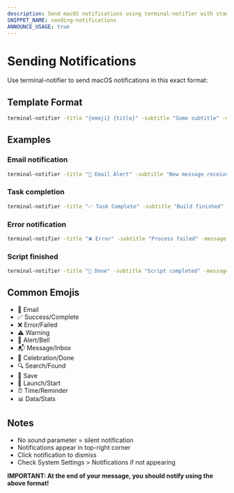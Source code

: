 ```yaml
---
description: Send macOS notifications using terminal-notifier with standardized formatting
SNIPPET_NAME: sending-notifications
ANNOUNCE_USAGE: true
---
```


# Sending Notifications

Use terminal-notifier to send macOS notifications in this exact format:

## Template Format
```bash
terminal-notifier -title "{emoji} {title}" -subtitle "Some subtitle" -message "More detailed message"
```

## Examples

### Email notification
```bash
terminal-notifier -title "📧 Email Alert" -subtitle "New message received" -message "Angela has responded to your email"
```

### Task completion
```bash
terminal-notifier -title "✅ Task Complete" -subtitle "Build finished" -message "The compilation completed successfully"
```

### Error notification
```bash
terminal-notifier -title "❌ Error" -subtitle "Process failed" -message "Check the logs for details"
```

### Script finished
```bash
terminal-notifier -title "🎉 Done" -subtitle "Script completed" -message "Your long-running task has finished"
```

## Common Emojis
- 📧 Email
- ✅ Success/Complete
- ❌ Error/Failed
- ⚠️ Warning
- 🔔 Alert/Bell
- 📬 Message/Inbox
- 🎉 Celebration/Done
- 🔍 Search/Found
- 💾 Save
- 🚀 Launch/Start
- ⏰ Time/Reminder
- 📊 Data/Stats

## Notes
- No sound parameter = silent notification
- Notifications appear in top-right corner
- Click notification to dismiss
- Check System Settings > Notifications if not appearing

**IMPORTANT: At the end of your message, you should notify using the above format!**
